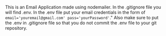 This is an Email Application made using nodemailer. In the .gitignore file you will find .env. In the .env file put your email credentials in the form of `email='youremail@gmail.com' pass='yourPassword'`."
Also make sure to put the .env in .gitignore file so that you do not commit the .env file to your git repository.
